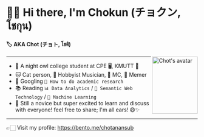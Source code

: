 
# 👋🏻 Hi there, I'm Chokun (チョクン, โชกุน)
#### 🏷️ AKA Chot (チョト, โชติ)
<div align="right" height="200" width="200"></div>
<img a="sussy" align="right" height="150" width="120" alt="Chot's avatar" 
src="https://static.wikia.nocookie.net/among-us-wiki/images/4/43/Orange.png/revision/latest?cb=20211122214800"/>


---

-  🦉 A night owl college student at CPE 🖥️, KMUTT 🍊
-  🐱 Cat person, 🎸 Hobbyist Musician, 🎤 MC, 🗿 Memer
-  🔎 Googling `📝 How to do academic research` 
-  📚 Reading  `📊 Data Analytics` / `🧠 Semantic Web Technology` / `🤖 Machine Learning`
-  🐣 Still a novice but super excited to learn and discuss with everyone! feel free to share; I'm all ears! 😄✨

---
👉🏻 Visit my profile: https://bento.me/chotanansub
